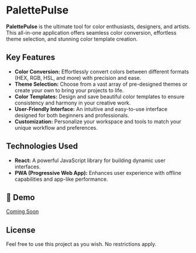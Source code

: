 # PalettePulse

**PalettePulse** is the ultimate tool for color enthusiasts, designers, and artists. This all-in-one application offers seamless color conversion, effortless theme selection, and stunning color template creation.

## Key Features

- **Color Conversion:** Effortlessly convert colors between different formats (HEX, RGB, HSL, and more) with precision and ease.
- **Theme Selection:** Choose from a vast array of pre-designed themes or create your own to bring your projects to life.
- **Color Templates:** Design and save beautiful color templates to ensure consistency and harmony in your creative work.
- **User-Friendly Interface:** An intuitive and easy-to-use interface designed for both beginners and professionals.
- **Customization:** Personalize your workspace and tools to match your unique workflow and preferences.

## Technologies Used

- **React:** A powerful JavaScript library for building dynamic user interfaces.
- **PWA (Progressive Web App):** Enhances user experience with offline capabilities and app-like performance.

## 🚀 Demo

[Coming Soon](https://)

## License

Feel free to use this project as you wish. No restrictions apply.
